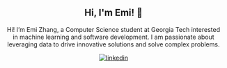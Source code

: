 <div align="center">
<h2> Hi, I'm Emi! 👋 </h2>

Hi! I’m Emi Zhang, a Computer Science student at Georgia Tech interested in machine learning and software development. I am passionate about leveraging data to drive innovative solutions and solve complex problems.
<br />

<a href="https://www.linkedin.com/in/emyik/" target="_blank">
<img src=https://img.shields.io/badge/linkedin-%2300acee.svg?color=405DE6&style=for-the-badge&logo=linkedin&logoColor=white alt=linkedin style="margin-bottom: 5px;" />
</a>

<br />
<br />
</div>

<!--
**emyik/emyik** is a ✨ _special_ ✨ repository because its `README.md` (this file) appears on your GitHub profile.

Here are some ideas to get you started:

- 🔭 I’m currently working on ...
- 🌱 I’m currently learning ...
- 👯 I’m looking to collaborate on ...
- 🤔 I’m looking for help with ...
- 💬 Ask me about ...
- 📫 How to reach me: ...
- 😄 Pronouns: ...
- ⚡ Fun fact: ...
-->
